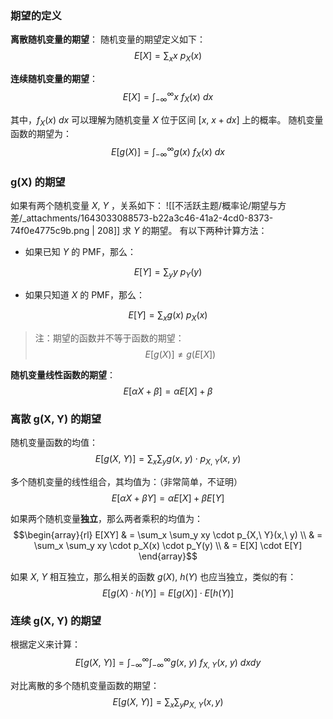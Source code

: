 
### 期望的定义
**离散随机变量的期望**：
随机变量的期望定义如下：
$$E[X] = \sum_x x\  p_X(x)
$$

**连续随机变量的期望**：
$$E[X] = \int_{-\infty}^{\infty} x\ f_X(x)\ dx
$$

其中，$f_X(x)\ dx$  可以理解为随机变量 $X$  位于区间 $[x,\ x+dx]$  上的概率。
随机变量函数的期望为：
$$E[g(X)] = \int_{-\infty}^{\infty} g(x)\ f_X(x)\ dx
$$


### g(X) 的期望
如果有两个随机变量 $X,\ Y$  ，关系如下：
![[不活跃主题/概率论/期望与方差/_attachments/1643033088573-b22a3c46-41a2-4cd0-8373-74f0e4775c9b.png | 208]]
求 $Y$  的期望。
有以下两种计算方法：

- 如果已知 $Y$  的 PMF，那么：

$$E[Y] = \sum_y y\ p_Y(y)
$$

- 如果只知道 $X$  的 PMF，那么：

$$E[Y] = \sum_x g(x) \ p_X(x)
$$

> 注：期望的函数并不等于函数的期望：
> $$E[g(X)] \ne g(E[X])$$


**随机变量线性函数的期望**：
$$
E[\alpha X + \beta] = \alpha E[X] + \beta
$$


### 离散 g(X, Y) 的期望
随机变量函数的均值：
$$E[g(X,\ Y)] = \sum_x \sum_y g(x,\ y) \cdot p_{X,\ Y}(x,\ y)
$$

多个随机变量的线性组合，其均值为：（非常简单，不证明）
$$E[\alpha X + \beta Y] = \alpha E[X] + \beta E[Y]
$$

如果两个随机变量**独立**，那么两者乘积的均值为：
$$\begin{array}{rl}
	E[XY] & = \sum_x \sum_y xy \cdot p_{X,\ Y}(x,\ y) \\
	      & = \sum_x \sum_y xy \cdot p_X(x) \cdot p_Y(y) \\
	      & = E[X] \cdot E[Y]
\end{array}$$

如果 $X,\ Y$  相互独立，那么相关的函数 $g(X),\ h(Y)$  也应当独立，类似的有：
$$E[g(X)\cdot h(Y)] = E[g(X)] \cdot E[h(Y)]
$$


### 连续 g(X, Y) 的期望
根据定义来计算：
$$E[g(X,\ Y)] = \int_{-\infty}^{\infty}\int_{-\infty}^{\infty}g(x,\ y)\ f_{X,\ Y}(x,\ y)\ dxdy
$$

对比离散的多个随机变量函数的期望：
$$E[g(X,\ Y)] = \sum_x \sum_y p_{X,\ Y}(x, y)
$$
